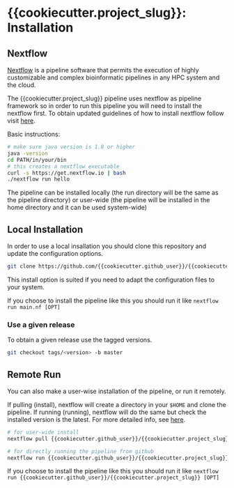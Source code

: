 # {{cookiecutter.project_slug}}: Installation

## Nextflow

[Nextflow](https://www.nextflow.io/) is a pipeline software that permits
the execution of highly customizable and complex bioinformatic pipelines in
any HPC system and the cloud.

The {{cookiecutter.project_slug}} pipeline uses nextflow as pipeline framework so in
order to run this pipeline you will need to install the nextflow first.
To obtain updated guidelines of how to install nextflow follow visit
 [here](https://www.nextflow.io/).

Basic instructions:

```bash
# make sure java version is 1.8 or higher
java -version
cd PATH/in/your/bin
# this creates a nextflow executable
curl -s https://get.nextflow.io | bash
./nextflow run hello
```

The pipeline can be installed locally (the run directory will be the same
as the pipeline directory) or user-wide (the pipeline will be installed
in the home directory and it can be used system-wide)

## Local Installation

In order to use a local insallation you should clone this repository
and update the configuration options.

```bash
git clone https://github.com/{{cookiecutter.github_user}}/{{cookiecutter.project_slug}}
```

This install option is suited if you need to adapt the configuration files
to your system.

If you choose to install the pipeline like this you should run it like
`nextflow run main.nf [OPT]`

### Use a given release

To obtain a given release use the tagged versions.

```bash
git checkout tags/<version> -b master
```

## Remote Run

You can also make a user-wise installation of the pipeline, or run it
remotely.

If pulling (install), nextflow will create a directory in your `$HOME` and
clone the pipeline.
If running (running), nextflow will do the same but check the installed version
is the latest. For more detailed info, see
[here](https://www.nextflow.io/docs/latest/sharing.html).

```bash
# for user-wide install
nextflow pull {{cookiecutter.github_user}}/{{cookiecutter.project_slug}}

# for directly running the pipeline from github
nextflow run {{cookiecutter.github_user}}/{{cookiecutter.project_slug}} [OPT]
```

If you choose to install the pipeline like this you should run it like
`nextflow run {{cookiecutter.github_user}}/{{cookiecutter.project_slug}} [OPT]`
